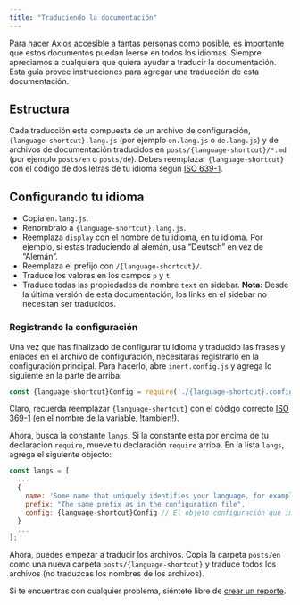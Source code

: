 ```yaml
---
title: "Traduciendo la documentación"
---
```


Para hacer Axios accesible a tantas personas como posible, es importante que estos documentos puedan leerse en todos los idiomas. Siempre apreciamos a cualquiera que quiera
ayudar a traducir la documentación. Esta guía provee instrucciones para agregar una traducción de esta documentación.

## Estructura

Cada traducción esta compuesta de un archivo de configuración, `{language-shortcut}.lang.js` (por ejemplo `en.lang.js` o `de.lang.js`) y
de archivos de documentación traducidos en `posts/{language-shortcut}/*.md` (por ejemplo `posts/en` o `posts/de`). Debes reemplazar `{language-shortcut}` con el código de dos letras de tu idioma según [ISO 639-1](https://en.wikipedia.org/wiki/ISO_639-1).

## Configurando tu idioma

- Copia `en.lang.js`.
- Renombralo a `{language-shortcut}.lang.js`.
- Reemplaza `display` con el nombre de tu idioma, en tu idioma. Por ejemplo, si estas traduciendo al alemán, usa “Deutsch” en vez de “Alemán”.
- Reemplaza el prefijo con `/{language-shortcut}/`.
- Traduce los valores en los campos `p` y `t`.
- Traduce todas las propiedades de nombre `text` en sidebar. **Nota:** Desde la última versión de esta documentación, los links en el sidebar no necesitan ser traducidos.

### Registrando la configuración

Una vez que has finalizado de configurar tu idioma y traducido las frases y enlaces en el archivo de configuración, necesitaras registrarlo
en la configuración principal. Para hacerlo, abre `inert.config.js` y agrega lo siguiente en la parte de arriba:

```js
const {language-shortcut}Config = require('./{language-shortcut}.config.js');
```

Claro, recuerda reemplazar `{language-shortcut}` con el código correcto [ISO 369-1](https://en.wikipedia.org/wiki/ISO_639-1) (en el nombre de la variable, !tambien!).

Ahora, busca la constante `langs`. Si la constante esta por encima de tu declaración `require`, mueve tu declaración `require` arriba. En la lista `langs`, agrega el siguiente objecto:

```js
const langs = [
  ...
  {
    name: 'Some name that uniquely identifies your language, for example "English" or "German"',
    prefix: "The same prefix as in the configuration file",
    config: {language-shortcut}Config // El objeto configuración que importaste anteriormente
  }
  ...
];
```

Ahora, puedes empezar a traducir los archivos. Copia la carpeta `posts/en` como una nueva carpeta `posts/{language-shortcut}` y traduce todos los archivos (no traduzcas los nombres de los archivos).

Si te encuentras con cualquier problema, siéntete libre de [crear un reporte](https://github.com/axios/axios-docs/issues/new/choose).
